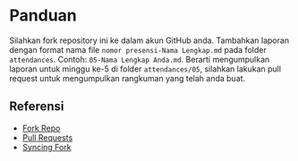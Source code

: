 # Panduan

Silahkan fork repository ini ke dalam akun GitHub anda. Tambahkan laporan dengan format nama file `nomor presensi-Nama Lengkap.md` pada folder `attendances`. Contoh: `05-Nama
Lengkap Anda.md`. Berarti mengumpulkan laporan untuk minggu ke-5 di folder `attendances/05`, silahkan lakukan pull request untuk mengumpulkan rangkuman yang telah anda buat.

## Referensi

- [Fork Repo](https://docs.github.com/en/get-started/quickstart/fork-a-repo)
- [Pull Requests](https://docs.github.com/en/github/collaborating-with-pull-requests/proposing-changes-to-your-work-with-pull-requests/about-pull-requests)
- [Syncing Fork](https://docs.github.com/en/github/collaborating-with-pull-requests/working-with-forks/syncing-a-fork)
